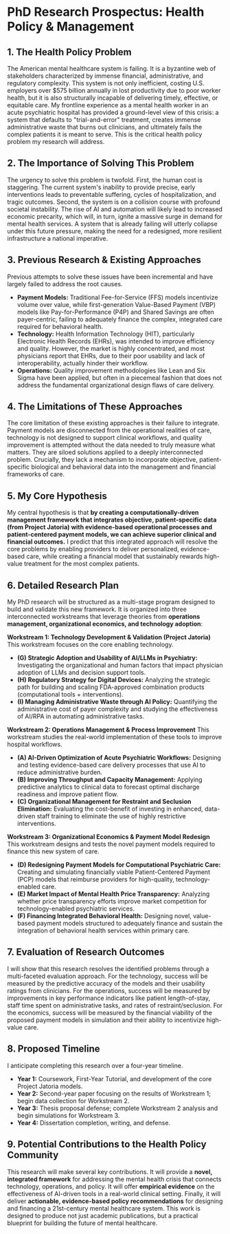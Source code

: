 # PhD Research Prospectus: Health Policy & Management

## 1. The Health Policy Problem

The American mental healthcare system is failing. It is a byzantine web of stakeholders characterized by immense financial, administrative, and regulatory complexity. This system is not only inefficient, costing U.S. employers over $575 billion annually in lost productivity due to poor worker health, but it is also structurally incapable of delivering timely, effective, or equitable care. My frontline experience as a mental health worker in an acute psychiatric hospital has provided a ground-level view of this crisis: a system that defaults to "trial-and-error" treatment, creates immense administrative waste that burns out clinicians, and ultimately fails the complex patients it is meant to serve. This is the critical health policy problem my research will address.

## 2. The Importance of Solving This Problem

The urgency to solve this problem is twofold. First, the human cost is staggering. The current system's inability to provide precise, early interventions leads to preventable suffering, cycles of hospitalization, and tragic outcomes. Second, the system is on a collision course with profound societal instability. The rise of AI and automation will likely lead to increased economic precarity, which will, in turn, ignite a massive surge in demand for mental health services. A system that is already failing will utterly collapse under this future pressure, making the need for a redesigned, more resilient infrastructure a national imperative.

## 3. Previous Research & Existing Approaches

Previous attempts to solve these issues have been incremental and have largely failed to address the root causes.
*   **Payment Models:** Traditional Fee-for-Service (FFS) models incentivize volume over value, while first-generation Value-Based Payment (VBP) models like Pay-for-Performance (P4P) and Shared Savings are often payer-centric, failing to adequately finance the complex, integrated care required for behavioral health.
*   **Technology:** Health Information Technology (HIT), particularly Electronic Health Records (EHRs), was intended to improve efficiency and quality. However, the market is highly concentrated, and most physicians report that EHRs, due to their poor usability and lack of interoperability, actually hinder their workflow.
*   **Operations:** Quality improvement methodologies like Lean and Six Sigma have been applied, but often in a piecemeal fashion that does not address the fundamental organizational design flaws of care delivery.

## 4. The Limitations of These Approaches

The core limitation of these existing approaches is their failure to integrate. Payment models are disconnected from the operational realities of care, technology is not designed to support clinical workflows, and quality improvement is attempted without the data needed to truly measure what matters. They are siloed solutions applied to a deeply interconnected problem. Crucially, they lack a mechanism to incorporate objective, patient-specific biological and behavioral data into the management and financial frameworks of care.

## 5. My Core Hypothesis

My central hypothesis is that **by creating a computationally-driven management framework that integrates objective, patient-specific data (from Project Jatoria) with evidence-based operational processes and patient-centered payment models, we can achieve superior clinical and financial outcomes.** I predict that this integrated approach will resolve the core problems by enabling providers to deliver personalized, evidence-based care, while creating a financial model that sustainably rewards high-value treatment for the most complex patients.

## 6. Detailed Research Plan

My PhD research will be structured as a multi-stage program designed to build and validate this new framework. It is organized into three interconnected workstreams that leverage theories from **operations management, organizational economics, and technology adoption**:

**Workstream 1: Technology Development & Validation (Project Jatoria)**
This workstream focuses on the core enabling technology.
*   **(G) Strategic Adoption and Usability of AI/LLMs in Psychiatry:** Investigating the organizational and human factors that impact physician adoption of LLMs and decision support tools.
*   **(H) Regulatory Strategy for Digital Devices:** Analyzing the strategic path for building and scaling FDA-approved combination products (computational tools + interventions).
*   **(I) Managing Administrative Waste through AI Policy:** Quantifying the administrative cost of payer complexity and studying the effectiveness of AI/RPA in automating administrative tasks.

**Workstream 2: Operations Management & Process Improvement**
This workstream studies the real-world implementation of these tools to improve hospital workflows.
*   **(A) AI-Driven Optimization of Acute Psychiatric Workflows:** Designing and testing evidence-based care delivery processes that use AI to reduce administrative burden.
*   **(B) Improving Throughput and Capacity Management:** Applying predictive analytics to clinical data to forecast optimal discharge readiness and improve patient flow.
*   **(C) Organizational Management for Restraint and Seclusion Elimination:** Evaluating the cost-benefit of investing in enhanced, data-driven staff training to eliminate the use of highly restrictive interventions.

**Workstream 3: Organizational Economics & Payment Model Redesign**
This workstream designs and tests the novel payment models required to finance this new system of care.
*   **(D) Redesigning Payment Models for Computational Psychiatric Care:** Creating and simulating financially viable Patient-Centered Payment (PCP) models that reimburse providers for high-quality, technology-enabled care.
*   **(E) Market Impact of Mental Health Price Transparency:** Analyzing whether price transparency efforts improve market competition for technology-enabled psychiatric services.
*   **(F) Financing Integrated Behavioral Health:** Designing novel, value-based payment models structured to adequately finance and sustain the integration of behavioral health services within primary care.

## 7. Evaluation of Research Outcomes

I will show that this research resolves the identified problems through a multi-faceted evaluation approach. For the technology, success will be measured by the predictive accuracy of the models and their usability ratings from clinicians. For the operations, success will be measured by improvements in key performance indicators like patient length-of-stay, staff time spent on administrative tasks, and rates of restraint/seclusion. For the economics, success will be measured by the financial viability of the proposed payment models in simulation and their ability to incentivize high-value care.

## 8. Proposed Timeline

I anticipate completing this research over a four-year timeline.
*   **Year 1:** Coursework, First-Year Tutorial, and development of the core Project Jatoria models.
*   **Year 2:** Second-year paper focusing on the results of Workstream 1; begin data collection for Workstream 2.
*   **Year 3:** Thesis proposal defense; complete Workstream 2 analysis and begin simulations for Workstream 3.
*   **Year 4:** Dissertation completion, writing, and defense.

## 9. Potential Contributions to the Health Policy Community

This research will make several key contributions. It will provide a **novel, integrated framework** for addressing the mental health crisis that connects technology, operations, and policy. It will offer **empirical evidence** on the effectiveness of AI-driven tools in a real-world clinical setting. Finally, it will deliver **actionable, evidence-based policy recommendations** for designing and financing a 21st-century mental healthcare system. This work is designed to produce not just academic publications, but a practical blueprint for building the future of mental healthcare.